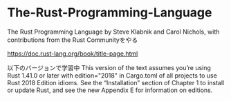 # The-Rust-Programming-Language
The Rust Programming Language by Steve Klabnik and Carol Nichols, with contributions from the Rust Communityをやる　

https://doc.rust-lang.org/book/title-page.html

以下のバージョンで学習中
This version of the text assumes you’re using Rust 1.41.0 or later with edition="2018" in Cargo.toml of all projects to use Rust 2018 Edition idioms. See the “Installation” section of Chapter 1 to install or update Rust, and see the new Appendix E for information on editions.
